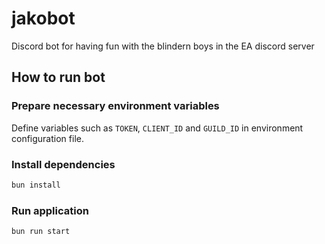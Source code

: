 # jakobot

Discord bot for having fun with the blindern boys in the EA discord server

## How to run bot

### Prepare necessary environment variables

Define variables such as `TOKEN`, `CLIENT_ID` and `GUILD_ID` in environment configuration file.

### Install dependencies

```bash
bun install
```

### Run application

```bash
bun run start
```
